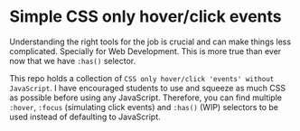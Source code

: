 # Simple CSS only hover/click events

Understanding the right tools for the job is crucial and can make things less complicated. Specially
for Web Development. This is more true than ever now that we have `:has()` selector.

This repo holds a collection of `CSS only hover/click 'events' without JavaScript`. I have encouraged students to use and squeeze as much CSS as possible before using any JavaScript. Therefore, you can find multiple
`:hover`, `:focus` (simulating click events) and `:has()` (WIP) selectors
to be used instead of defaulting to JavaScript.
